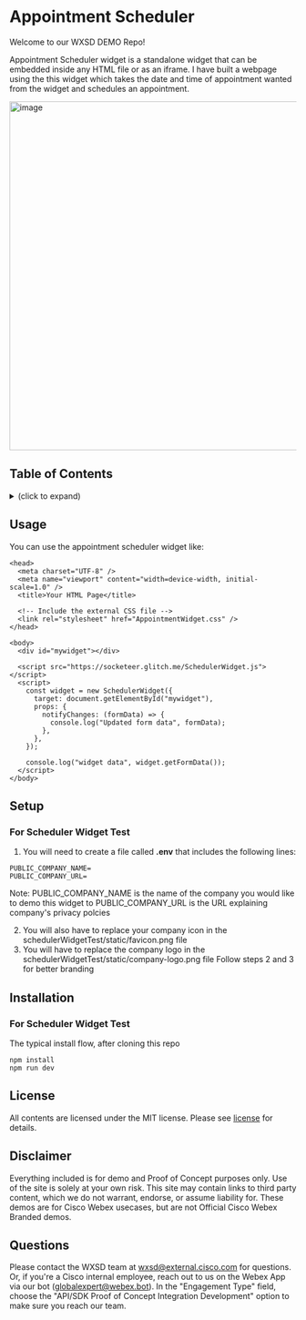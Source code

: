# Appointment Scheduler

Welcome to our WXSD DEMO Repo! <!-- Keep this here -->

Appointment Scheduler widget is a standalone widget that can be embedded inside any HTML file or as an iframe. I have built a webpage using the this widget which takes the date and time of appointment wanted from the widget and schedules an appointment.

<img width="613" alt="image" src="https://github.com/wxsd-sales/appointment-scheduler/assets/85897512/44b72cfe-c844-49be-b627-a656351553a4">


## Table of Contents

<!-- ⛔️ MD-MAGIC-EXAMPLE:START (TOC:collapse=true&collapseText=Click to expand) -->
<details>
<summary>(click to expand)</summary>
  * [Usage](#usage)
  * [Setup](#setup)
  * [Installation](#installation)
  * [License](#license)  
  * [Disclaimer](#disclaimer)
  * [Questions](#questions)

</details>
<!-- ⛔️ MD-MAGIC-EXAMPLE:END -->
 
## Usage

You can use the appointment scheduler widget like:

```
<head>
  <meta charset="UTF-8" />
  <meta name="viewport" content="width=device-width, initial-scale=1.0" />
  <title>Your HTML Page</title>

  <!-- Include the external CSS file -->
  <link rel="stylesheet" href="AppointmentWidget.css" />
</head>

<body>
  <div id="mywidget"></div>

  <script src="https://socketeer.glitch.me/SchedulerWidget.js"></script>
  <script>
    const widget = new SchedulerWidget({
      target: document.getElementById("mywidget"),
      props: {
        notifyChanges: (formData) => {
          console.log("Updated form data", formData);
        },
      },
    });

    console.log("widget data", widget.getFormData());
  </script>
</body>
```

## Setup

### For Scheduler Widget Test

1. You will need to create a file called **.env** that includes the following lines:

```
PUBLIC_COMPANY_NAME=
PUBLIC_COMPANY_URL=

```

Note:
PUBLIC_COMPANY_NAME is the name of the company you would like to demo this widget to
PUBLIC_COMPANY_URL is the URL explaining company's privacy polcies

2. You will also have to replace your company icon in the schedulerWidgetTest/static/favicon.png file
3. You will have to replace the company logo in the schedulerWidgetTest/static/company-logo.png file
Follow steps 2 and 3 for better branding

## Installation

### For Scheduler Widget Test

The typical install flow, after cloning this repo

```
npm install
npm run dev
```

## License

<!-- MAKE SURE an MIT license is included in your Repository. If another license is needed, verify with management. This is for legal reasons.-->

<!-- Keep the following statement -->

All contents are licensed under the MIT license. Please see [license](LICENSE) for details.

## Disclaimer

<!-- Keep the following here -->

Everything included is for demo and Proof of Concept purposes only. Use of the site is solely at your own risk. This site may contain links to third party content, which we do not warrant, endorse, or assume liability for. These demos are for Cisco Webex usecases, but are not Official Cisco Webex Branded demos.

## Questions

Please contact the WXSD team at [wxsd@external.cisco.com](mailto:wxsd@external.cisco.com?subject=war-room-assistant-bot) for questions. Or, if you're a Cisco internal employee, reach out to us on the Webex App via our bot (globalexpert@webex.bot). In the "Engagement Type" field, choose the "API/SDK Proof of Concept Integration Development" option to make sure you reach our team.
